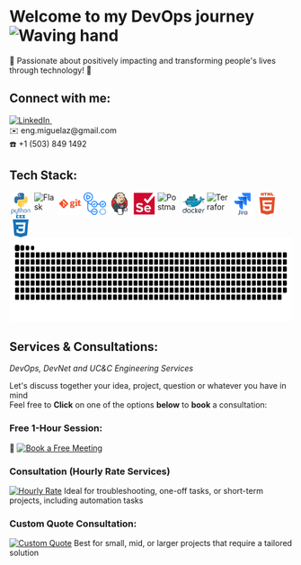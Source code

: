 # Welcome to my DevOps journey <img src="https://media.giphy.com/media/hvRJCLFzcasrR4ia7z/giphy.gif" alt="Waving hand" width="25" height="25">
🌱 Passionate about positively impacting and transforming people's lives through technology! 🌳 

## Connect with me:
<!-- Button for LinkedIn -->
<a href="https://www.linkedin.com/in/miguel-arizmendi-0287a197/" title="Connect with me on LinkedIn" alt="LinkedIn profile">
  <img src="https://img.shields.io/badge/LinkedIn-blue?style=flat&logo=linkedin&logoColor=white" alt="LinkedIn" width="85" height="25"/>
</a>&nbsp; 

<!-- Button for Gmail -->
<a href="mailto:eng.miguelaz@gmail.com" title="Send me an email" alt="Email Miguel Arizmendi at eng.miguelaz@gmail.com">
</a> <br>
✉️ eng.miguelaz@gmail.com <br>
☎️ +1 (503) 849 1492

## Tech Stack:
<div style="display: flex; flex-wrap: wrap; align-items: left;">
    <img src="https://github.com/devicons/devicon/blob/master/icons/python/python-original-wordmark.svg" title="Python" alt="Python" width="40" height="40"/>&nbsp;  
    <img src="https://raw.githubusercontent.com/gilbarbara/logos/29e8719bf78915c7a82a26a6c203f53c4cb8fff2/logos/flask.svg" title="Flask" alt="Flask" width="40" height="40"/>&nbsp;
    <img src="https://github.com/devicons/devicon/blob/master/icons/git/git-plain-wordmark.svg" title="Git" alt="Git" width="40" height="40"/>&nbsp;
    <img src="https://github.com/devicons/devicon/blob/master/icons/githubactions/githubactions-original.svg" title="GitHub Actions" alt="GitHub Actions" width="40" height="40"/>&nbsp;
    <img src="https://github.com/devicons/devicon/blob/master/icons/jenkins/jenkins-original.svg" title="Jenkins" alt="Jenkins" width="40" height="40"/>&nbsp;
    <img src="https://github.com/devicons/devicon/blob/master/icons/selenium/selenium-original.svg" title="Selenium WebDriver" alt="Selenium WebDriver" width="40" height="40"/>&nbsp;
    <img src="https://www.vectorlogo.zone/logos/getpostman/getpostman-icon.svg" title="Postman" alt="Postman" width="40" height="40"/>&nbsp;
    <img src="https://github.com/devicons/devicon/blob/master/icons/docker/docker-original-wordmark.svg" title="Docker" alt="Docker" width="40" height="40"/>&nbsp;
    <img src="https://www.vectorlogo.zone/logos/terraformio/terraformio-icon.svg" title="Terraform" alt="Terraform" width="40" height="40"/>&nbsp;
    <img src="https://github.com/devicons/devicon/blob/master/icons/jira/jira-original-wordmark.svg" title="Jira" alt="Jira" width="40" height="40"/>&nbsp;
    <img src="https://github.com/devicons/devicon/blob/master/icons/html5/html5-plain-wordmark.svg" title="HTML5" alt="HTML5" width="40" height="40"/>&nbsp; 
    <img src="https://github.com/devicons/devicon/blob/master/icons/css3/css3-plain-wordmark.svg" title="CSS3" alt="CSS3" width="40" height="40"/>&nbsp;
</div>

<img src="https://raw.githubusercontent.com/platane/snk/output/github-contribution-grid-snake-dark.svg" title="GitHub contributions snake animation" alt="A dynamic snake animation representing GitHub contributions" width="580" height="150"/>


## Services & Consultations: 
_DevOps, DevNet and UC&C Engineering Services_ <br>

Let's discuss together your idea, project, question or whatever you have in mind <br>
Feel free to **Click** on one of the options **below** to **book** a consultation: <br>

### Free 1-Hour Session: <br>
🫴 [![Book a Free Meeting](https://img.shields.io/badge/Book%20Free%20Meeting-1%20hour%20meeting-brightgreen?color=green)](https://calendly.com/with_miguel)



### Consultation (Hourly Rate Services)
[![Hourly Rate](https://img.shields.io/badge/Book%20Consultation-Hourly%20Rate-cyan)](https://calendly.com/with_miguel/hourly-rate-consultation) Ideal for troubleshooting, one-off tasks, or short-term projects, including automation tasks


### Custom Quote Consultation:
[![Custom Quote](https://img.shields.io/badge/Book%20Consultation-Custom%20Quote-blue)](https://calendly.com/with_miguel/custom-quote-consultation) Best for small, mid, or larger projects that require a tailored solution

